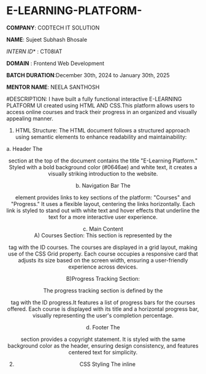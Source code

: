 # E-LEARNING-PLATFORM-

**COMPANY**: CODTECH IT SOLUTION

**NAME**: Sujeet Subhash Bhosale

*INTERN ID** : CT08IAT

**DOMAIN** : Frontend Web Development

**BATCH DURATION**:December 30th, 2024 to January 30th, 2025

**MENTOR NAME**: NEELA SANTHOSH

#DESCRIPTION: I have built a fully functional interactive E-LEARNING PLATFORM UI created using HTML AND CSS.This platform allows users to access online courses and track their progress in an organized and visually appealing manner.
1. HTML Structure:
   The HTML document follows a structured approach using semantic elements to enhance readability and maintainability:

  a. Header
      The <header> section at the top of the document contains the title "E-Learning Platform." Styled with a bold background color (#0646ae) and white text, it creates a          visually striking introduction to the website.

  b. Navigation Bar
      The <nav> element provides links to key sections of the platform: "Courses" and "Progress." It uses a flexible layout, centering the links horizontally. Each link is         styled to stand out with white text and hover effects that underline the text for a more interactive user experience.
      
  c. Main Content  
        A) Courses Section:
                This section is represented by the <section> tag with the ID courses.
                The courses are displayed in a grid layout, making use of the CSS Grid property. Each course occupies a responsive card that adjusts its size based on the                    screen width, ensuring a user-friendly experience across devices.
          
          
   B)Progress Tracking Section:
   
   The progress tracking section is defined by the <section> tag with the ID progress.It features a list of progress bars for the courses offered. Each course is displayed with its title and a horizontal progress bar, visually representing the user's completion percentage.
   
 d. Footer
      The <footer> section provides a copyright statement. It is styled with the same background color as the header, ensuring design consistency, and features centered text       for simplicity.

2. CSS Styling
The inline <style> tag defines the CSS rules used to style the platform. The design emphasizes responsiveness, simplicity, and user-friendliness.

3. Features and Benefits
   A)Responsiveness:
         The site remains functional and visually appealing across different devices, including desktops, tablets, and smartphones.
   B)Progress Tracking:
         Visual indicators for course completion percentages provide users with immediate feedback on their learning progress.

   

#OUTPUT OF THE TASK
<img width="959" alt="OUTPUT" src="https://github.com/user-attachments/assets/05482fc9-a220-4eed-8228-9d4bd29deec1" />

